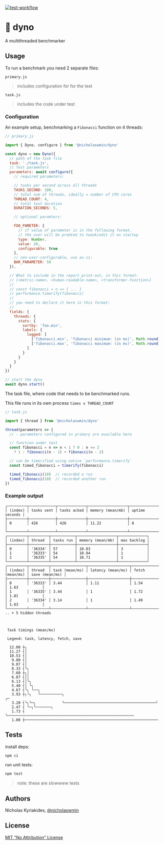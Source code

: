 [![test-workflow][test-badge]][test-workflow]

# :wrench: dyno

A multithreaded benchmarker

## Usage

To run a benchmark you need 2 separate files:

`primary.js`

> includes configuration for for the test

`task.js`

> includes the code under test

### Configuration

An example setup, benchmarking a `Fibonacci` function on 4 threads:

```js
// primary.js

import { Dyno, configure } from '@nicholaswmin/dyno'

const dyno = new Dyno({
  // path of the task file
  task: './task.js',
  // Test parameters
  parameters: await configure({
    // required parameters:

    // tasks per second across all threads
    TASKS_SECOND: 100,
    // total num of threads, ideally = number of CPU cores
    THREAD_COUNT: 4,
    // total test duration
    DURATION_SECONDS: 5,

    // optional paramters:

    FOO_PAMETER: {
      // if value of parameter is in the following format,
      // the user will be promted to tweak/edit it on startup
      type: Number,
      value: 20,
      configurable: true
    },
    // non-user-configurable, use as-is:
    BAR_PARAMETER: 50
  }),

  // What to include in the report print-out, in this format:
  // [<metric-name>, <human-readable-name>, <transformer-function>]
  //
  // const fibonacci = n => { ... }
  // performance.timerify(fibonacci)
  //
  // you need to declare it here in this format:
  //
  fields: {
    threads: {
      stats: {
        sortby: 'foo.min',
        labels: {
          logged: [
            ['fibonacci.min', 'fibonacci minimum: (in ms)', Math.round],
            ['fibonacci.max', 'fibonacci maximum: (in ms)', Math.round],
          ]
        }
      }
    }
  }
})

// start the dyno
await dyno.start()
```

The task file, where code that needs to be benchmarked runs.

This file runs in its own process `times x THREAD_COUNT`

```js
// task.js

import { thread } from '@nicholaswmin/dyno'

thread(parameters => {
  // - parameters configured in primary are available here

  // function under test
  const fibonacci = n => n < 1 ? 0 : n <= 2
    ? 1 : fibonacci(n - 1) + fibonacci(n - 2)

  // can be timerified using native `performance.timerify`
  const timed_fibonacci = timerify(fibonacci)

  timed_fibonacci(10)  // recorded a run
  timed_fibonacci(10)  // recorded another run
})
```

### Example output

```console
┌─────────┬────────────┬─────────────┬──────────────────┬────────────────┐
│ (index) │ tasks sent │ tasks acked │ memory (mean/mb) │ uptime seconds │
├─────────┼────────────┼─────────────┼──────────────────┼────────────────┤
│ 0       │ 426        │ 426         │ 11.22            │ 8              │
└─────────┴────────────┴─────────────┴──────────────────┴────────────────┘
┌─────────┬─────────┬───────────┬──────────────────┬─────────────┐
│ (index) │ thread  │ tasks run │ memory (mean/mb) │ max backlog │
├─────────┼─────────┼───────────┼──────────────────┼─────────────┤
│ 0       │ '36334' │ 57        │ 10.83            │ 3           │
│ 1       │ '36333' │ 54        │ 10.94            │ 1           │
│ 2       │ '36335' │ 54        │ 10.71            │ 1           │
└─────────┴─────────┴───────────┴──────────────────┴─────────────┘
┌─────────┬─────────┬────────────────┬───────────────────┬─────────────────┬────────────────┐
│ (index) │ thread  │ task (mean/ms) │ latency (mean/ms) │ fetch (mean/ms) │ save (mean/ms) │
├─────────┼─────────┼────────────────┼───────────────────┼─────────────────┼────────────────┤
│ 0       │ '36333' │ 3.44           │ 1.11              │ 1.54            │ 1.63           │
│ 1       │ '36335' │ 3.44           │ 1                 │ 1.72            │ 1.81           │
│ 2       │ '36334' │ 3.14           │ 1                 │ 1.49            │ 1.63           │
└─────────┴─────────┴────────────────┴───────────────────┴─────────────────┴────────────────┘
.. + 5 hidden threads



 Task timings (mean/ms)

 Legend: task, latency, fetch, save

  12.00 ┼╮
  11.27 ┤│
  10.53 ┤│
   9.80 ┤│
   9.07 ┤│
   8.33 ┤╰╮
   7.60 ┼╮│
   6.87 ┤││
   6.13 ┤│╰╮
   5.40 ┤│ ╰╮
   4.67 ┤╰╮ ╰──╮
   3.93 ┼╮╰╮   ╰──────────╮                                          ╭─
   3.20 ┤╰╮╰─╮            ╰──────────────────────────────────────────╯
   2.47 ┤ ╰─╮╰───────╮
   1.73 ┤   ╰──────────────────────────────────────────────────────────
   1.00 ┼─────────────────────────────────────────────────────────────
```

## Tests

install deps:

```bash
npm ci
```

run unit tests:

```bash
npm test
```

> note: these are slowwww tests

## Authors

Nicholas Kyriakides, [@nicholaswmin][nicholaswmin]

## License

[MIT "No Attribution" License][license]

<!--- Badges -->

[test-badge]: https://github.com/nicholaswmin/dyno/actions/workflows/test.yml/badge.svg
[test-workflow]: https://github.com/nicholaswmin/dyno/actions/workflows/test:unit.yml

[nicholaswmin]: https://github.com/nicholaswmin
[license]: ./LICENSE

